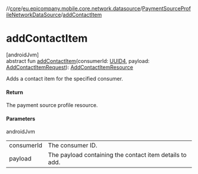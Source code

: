 //[core](../../../index.md)/[eu.epicompany.mobile.core.network.datasource](../index.md)/[PaymentSourceProfileNetworkDataSource](index.md)/[addContactItem](add-contact-item.md)

# addContactItem

[androidJvm]\
abstract fun [addContactItem](add-contact-item.md)(consumerId: [UUID4](../../eu.epicompany.mobile.core.datatypes/index.md#545543244%2FClasslikes%2F-1060529556), payload: [AddContactItemRequest](../../eu.epicompany.mobile.core.network.model.proxy/-add-contact-item-request/index.md)): [AddContactItemResource](../../eu.epicompany.mobile.core.network.model.proxy/-add-contact-item-resource/index.md)

Adds a contact item for the specified consumer.

#### Return

The payment source profile resource.

#### Parameters

androidJvm

| | |
|---|---|
| consumerId | The consumer ID. |
| payload | The payload containing the contact item details to add. |
